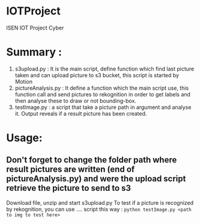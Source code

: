 # IOTProject
ISEN IOT Project Cyber

# Summary :

1. s3upload.py : It is the main script, define function which find last picture taken and can upload picture to s3 bucket, this script is started by Motion
2. pictureAnalysis.py : It define a function which the main script use, this function call and send pictures to rekognition in order to get labels and then analyse these to draw or not bounding-box.
3. testImage.py : a script that take a picture path in argument and analyse it. Output reveals if a result picture has been created.

# Usage:

## Don't forget to change the folder path where result pictures are written (end of pictureAnalysis.py) and were the upload script retrieve the picture to send to s3
Download file, unzip and start s3upload.py 
To test if a picture is recognized by rekognition, you can use .... script this way : `python testImage.py <path to img to test here>`
